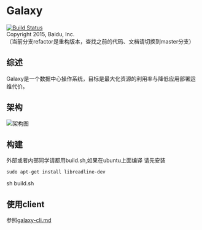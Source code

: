 # Galaxy
[![Build Status](https://travis-ci.org/baidu/galaxy.svg?branch=refactor)](https://travis-ci.org/baidu/galaxy)  
Copyright 2015, Baidu, Inc.  
（当前分支refactor是重构版本，查找之前的代码、文档请切换到master分支）

## 综述
Galaxy是一个数据中心操作系统，目标是最大化资源的利用率与降低应用部署运维代价。

## 架构
![架构图](https://github.com/baidu/galaxy/blob/master/images/galaxy_arch.png?raw=true)  

## 构建
外部或者内部同学请都用build.sh,如果在ubuntu上面编译
请先安装
```
sudo apt-get install libreadline-dev
```
sh build.sh

## 使用client
参照[galaxy-cli.md](doc/galaxy-cli.md)
